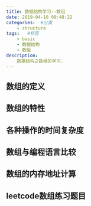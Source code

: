 ```yaml
---
title: 数据结构学习--数组
date: 2019-04-10 09:48:22
categories:  #分类
    - structure
tags:   #标签
    - basic
    - 数据结构
    - 数组
description: 
    数据结构之数组的学习.
---
```


## 数组的定义

## 数组的特性

## 各种操作的时间复杂度

## 数组与编程语言比较

## 数组的内存地址计算

## leetcode数组练习题目
